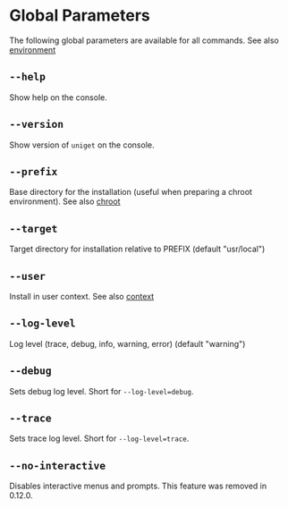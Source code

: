 # Global Parameters

The following global parameters are available for all commands. See also [environment](environment.md)

## `--help`

Show help on the console.

## `--version`

Show version of `uniget` on the console.

## `--prefix`

Base directory for the installation (useful when preparing a chroot environment). See also [chroot](chroot.md)

## `--target`

Target directory for installation relative to PREFIX (default "usr/local")

## `--user`

Install in user context. See also [context](context.md)

## `--log-level`

Log level (trace, debug, info, warning, error) (default "warning")

## `--debug`

Sets debug log level. Short for `--log-level=debug`.

## `--trace`

Sets trace log level. Short for `--log-level=trace`.

## `--no-interactive`

Disables interactive menus and prompts. This feature was removed in 0.12.0.
